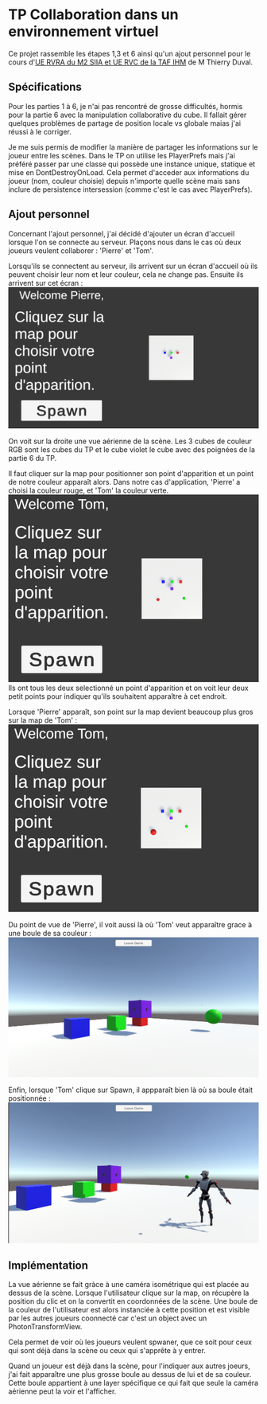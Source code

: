 ﻿# TP Collaboration dans un environnement virtuel

Ce projet rassemble les étapes 1,3 et 6 ainsi qu'un ajout personnel pour le cours d'[UE RVRA du M2 SIIA et UE RVC de la TAF IHM](https://sites.google.com/view/ue-ieva-du-m2-siia/practical-classes/1-first-steps-with-unity-and-photon) de M Thierry Duval.

## Spécifications 

Pour les parties 1 à 6, je n'ai pas rencontré de grosse difficultés, hormis pour la partie 6 avec la manipulation collaborative du cube. Il fallait gérer quelques problèmes de partage de position locale vs globale maias j'ai réussi à le corriger.

Je me suis permis de modifier la manière de partager les informations sur le joueur entre les scènes. Dans le TP on utilise les PlayerPrefs mais 
j'ai préféré passer par une classe qui possède une instance unique, statique et mise en DontDestroyOnLoad. 
Cela permet d'acceder aux informations du joueur (nom, couleur choisie) depuis n'importe quelle scène mais sans inclure de 
persistence intersession (comme c'est le cas avec PlayerPrefs).

## Ajout personnel

Concernant l'ajout personnel, j'ai décidé d'ajouter un écran d'accueil lorsque l'on se connecte au serveur.
Plaçons nous dans le cas où deux joueurs veulent collaborer : 'Pierre' et 'Tom'.

Lorsqu'ils se connectent au serveur, ils arrivent sur un écran d'accueil où ils peuvent choisir leur nom et leur couleur, 
cela ne change pas. Ensuite ils arrivent sur cet écran : 
![Ecran d'accueil](Screenshots/accueil.png)

On voit sur la droite une vue aérienne de la scène. Les 3 cubes de couleur RGB sont les cubes du TP et le cube violet 
le cube avec des poignées de la partie 6 du TP.

Il faut cliquer sur la map pour positionner son point d'apparition et un point de notre couleur apparaît alors. Dans
notre cas d'application, 'Pierre' a choisi la couleur rouge, et 'Tom' la couleur verte.
![Points d'apparition](Screenshots/pointApparition.png)
Ils ont tous les deux selectionné un point d'apparition et on voit leur deux petit points pour indiquer qu'ils souhaitent
apparaître à cet endroit. 

Lorsque 'Pierre' apparaît, son point sur la map devient beaucoup plus gros sur la map de 'Tom' : 
![Apparition de Pierre](Screenshots/PierreApparuMap.png)

Du point de vue de 'Pierre', il voit aussi là où 'Tom' veut apparaître grace à une boule de sa couleur :
![Apparition de Tom](Screenshots/PierreApparuPOV.png)

Enfin, lorsque 'Tom' clique sur Spawn, il appparaît bien là où sa boule était positionnée : 
![Apparition de Tom](Screenshots/TomApparu.png)


## Implémentation

La vue aérienne se fait gràce à une caméra isométrique qui est placée au dessus de la scène.
Lorsque l'utilisateur clique sur la map, on récupère la position du clic et on la convertit en coordonnées de la scène.
Une boule de la couleur de l'utilisateur est alors instanciée à cette position et est visible par les autres joueurs coonnecté car c'est un object avec un PhotonTransformView.

Cela permet de voir où les joueurs veulent spwaner, que ce soit pour ceux qui sont déjà dans la scène ou ceux qui s'apprête à y entrer.

Quand un joueur est déjà dans la scène, pour l'indiquer aux autres joeurs, j'ai fait apparaître une plus grosse boule au dessus
de lui et de sa couleur. Cette boule appartient à une layer spécifique ce qui fait que seule la caméra aérienne peut la voir et l'afficher. 






